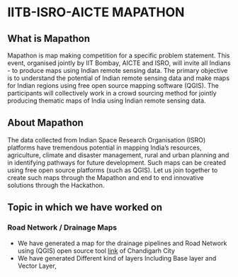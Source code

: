 # IITB-ISRO-AICTE MAPATHON

## What is Mapathon
Mapathon is map making competition for a specific problem statement. This event, organised jointly by IIT Bombay, AICTE and ISRO, will invite all Indians - to produce maps using Indian remote sensing data. The primary objective is to understand the potential of Indian remote sensing data and make maps for Indian regions using free open source mapping software (QGIS). The participants will collectively work in a crowd sourcing method for jointly producing thematic maps of India using Indian remote sensing data.

## About Mapathon
The data collected from Indian Space Research Organisation (ISRO) platforms have tremendous potential in mapping India’s resources, agriculture, climate and disaster management, rural and urban planning and in identifying pathways for future development. Such maps can be created using free open source platforms (such as QGIS). Let us join together to create such maps through the Mapathon and end to end innovative solutions through the Hackathon.

## Topic in which we have worked on
### Road Network / Drainage Maps
- We have generated a map for the drainage pipelines and Road Network using (QGIS) open source tool [link](https://github.com/qgis) of Chandigarh City
- We have generated Different kind of layers Including Base layer and Vector Layer, 
